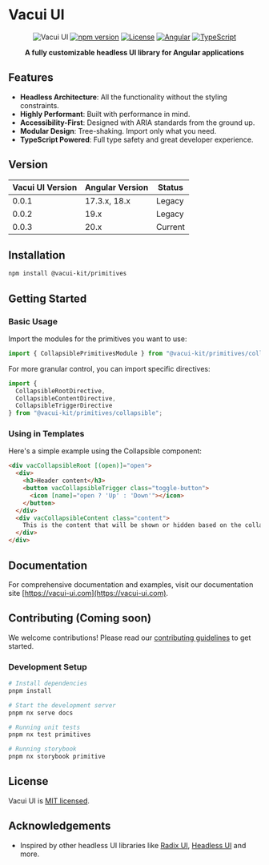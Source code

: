 # Vacui UI

<div align="center">

![Vacui UI](https://img.shields.io/badge/Vacui%20UI-Headless%20Angular%20UI%20Library-7B42BC?style=for-the-badge)
[![npm version](https://img.shields.io/npm/v/@vacui-kit/primitives?style=flat-square)](https://www.npmjs.com/package/@vacui-kit/primitives)
[![License](https://img.shields.io/badge/License-MIT-blue.svg?style=flat-square)](LICENSE)
[![Angular](https://img.shields.io/badge/Angular-17.3.0+-DD0031?style=flat-square&logo=angular)](https://angular.io/)
[![TypeScript](https://img.shields.io/badge/TypeScript-5.2+-3178C6?style=flat-square&logo=typescript)](https://www.typescriptlang.org/)

**A fully customizable headless UI library for Angular applications**

</div>

## Features

- **Headless Architecture**: All the functionality without the styling constraints.
- **Highly Performant**: Built with performance in mind.
- **Accessibility-First**: Designed with ARIA standards from the ground up.
- **Modular Design**: Tree-shaking. Import only what you need.
- **TypeScript Powered**: Full type safety and great developer experience.

## Version

| Vacui UI Version | Angular Version | Status |
|-----------------|----------------|----------|
| 0.0.1           | 17.3.x, 18.x   | Legacy   |
| 0.0.2           | 19.x           | Legacy   |
| 0.0.3           | 20.x           | Current  |

## Installation

```bash
npm install @vacui-kit/primitives
```

## Getting Started

### Basic Usage

Import the modules for the primitives you want to use:

```typescript
import { CollapsiblePrimitivesModule } from "@vacui-kit/primitives/collapsible";
```

For more granular control, you can import specific directives:

```typescript
import { 
  CollapsibleRootDirective, 
  CollapsibleContentDirective, 
  CollapsibleTriggerDirective 
} from "@vacui-kit/primitives/collapsible";
```

### Using in Templates

Here's a simple example using the Collapsible component:

```html
<div vacCollapsibleRoot [(open)]="open">
  <div>
    <h3>Header content</h3>
    <button vacCollapsibleTrigger class="toggle-button">
      <icon [name]="open ? 'Up' : 'Down'"></icon>
    </button>
  </div>
  <div vacCollapsibleContent class="content">
    This is the content that will be shown or hidden based on the collapsible state.
  </div>
</div>
```

## Documentation

For comprehensive documentation and examples, visit our documentation site [https://vacui-ui.com](https://vacui-ui.com).

## Contributing (Coming soon)

We welcome contributions! Please read our [contributing guidelines](CONTRIBUTING.md) to get started.

### Development Setup

```bash
# Install dependencies
pnpm install

# Start the development server
pnpm nx serve docs

# Running unit tests
pnpm nx test primitives

# Running storybook
pnpm nx storybook primitive
```

## License

Vacui UI is [MIT licensed](LICENSE).

## Acknowledgements

- Inspired by other headless UI libraries like [Radix UI](https://www.radix-ui.com/), [Headless UI](https://headlessui.dev/) and more.
